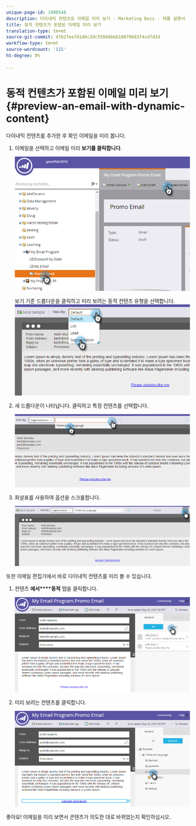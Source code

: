 ```yaml
---
unique-page-id: 1900548
description: 다이내믹 컨텐츠로 이메일 미리 보기 - Marketing Docs - 제품 설명서
title: 동적 컨텐츠가 포함된 이메일 미리 보기
translation-type: tm+mt
source-git-commit: 47b2fee7d146c3dc558d4bbb10070683f4cdfd3d
workflow-type: tm+mt
source-wordcount: '115'
ht-degree: 0%

---
```



# 동적 컨텐츠가 포함된 이메일 미리 보기 {#preview-an-email-with-dynamic-content}

다이내믹 컨텐츠를 추가한 후 확인 이메일을 미리 봅니다.

1. 이메일을 선택하고 이메일 미리 **보기를 클릭합니다**.

   ![](assets/one-3.png)

   보기 기준 드롭다운을 클릭하고 미리 보려는 동적 컨텐츠 유형을 선택합니다.
   ![](assets/two-3.png)

1. 새 드롭다운이 나타납니다. 클릭하고 특정 컨텐츠를 선택합니다.

   ![](assets/three-2.png)

1. 화살표를 사용하여 옵션을 스크롤합니다.

   ![](assets/four-1.png)

또한 이메일 편집기에서 바로 다이내믹 컨텐츠를 미리 볼 수 있습니다.

1. 컨텐츠 **에서****동적** 탭을 클릭합니다.

   ![](assets/five-1.png)

1. 미리 보려는 컨텐츠를 클릭합니다.

   ![](assets/six.png)

좋아요! 이메일을 미리 보면서 콘텐츠가 의도한 대로 바뀌었는지 확인하십시오.
